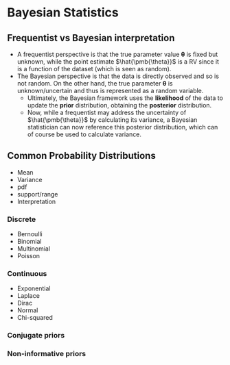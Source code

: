 # Bayesian Statistics

## Frequentist vs Bayesian interpretation
- A frequentist perspective is that the true parameter value $\pmb{\theta}$ is fixed but unknown, while the point estimate $\hat{\pmb{\theta}}$ is a RV since it is a function of the dataset (which is seen as random).
- The Bayesian perspective is that the data is directly observed and so is not random. On the other hand, the true parameter $\pmb{\theta}$ is unknown/uncertain and thus is represented as a random variable. 
  - Ultimately, the Bayesian framework uses the **likelihood** of the data to update the **prior** distribution, obtaining the **posterior** distribution. 
  - Now, while a frequentist may address the uncertainty of $\hat{\pmb{\theta}}$ by calculating its variance, a Bayesian statistician can now reference this posterior distribution, which can of course be used to calculate variance.

## Common Probability Distributions

* Mean
* Variance
* pdf
* support/range
* Interpretation

### Discrete
* Bernoulli
* Binomial
* Multinomial
* Poisson

### Continuous
* Exponential
* Laplace
* Dirac
* Normal
* Chi-squared

### Conjugate priors

### Non-informative priors

